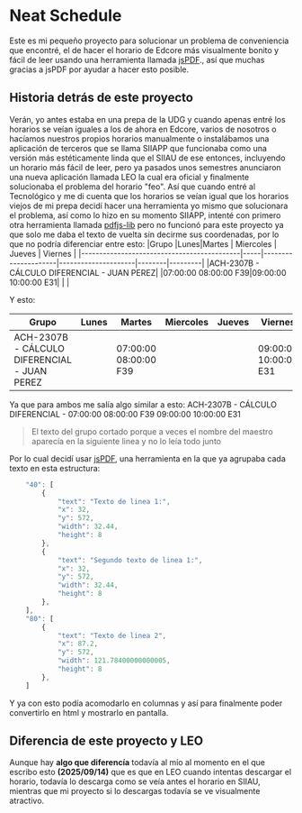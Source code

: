 # Neat Schedule

Este es mi pequeño proyecto para solucionar un problema de conveniencia que encontré, el de hacer el horario de Edcore más visualmente bonito y fácil de leer usando una herramienta llamada [jsPDF](https://www.npmjs.com/package/jspdf)., así que muchas gracias a jsPDF por ayudar a hacer esto posible. 
## Historia detrás de este proyecto
Verán, yo antes estaba en una prepa de la UDG y cuando apenas entré los horarios se veían iguales a los de ahora en Edcore, varios de nosotros o hacíamos nuestros propios horarios manualmente o instalábamos una aplicación de terceros que se llama SIIAPP que funcionaba como una versión más estéticamente linda que el SIIAU de ese entonces, incluyendo un horario más fácil de leer, pero ya pasados unos semestres anunciaron una nueva aplicación llamada LEO la cual era oficial y finalmente solucionaba el problema del horario "feo". Así que cuando entré al Tecnológico y me di cuenta que los horarios se veían igual que los horarios viejos de mi prepa decidí hacer una herramienta yo mismo que solucionara el problema, así como lo hizo en su momento SIIAPP, intenté con primero otra herramienta llamada [pdfjs-lib](https://www.npmjs.com/package/pdfjs-lib) pero no funcionó para este proyecto ya que solo me daba el texto de vuelta sin decirme sus coordenadas, por lo que no podría diferenciar entre esto:
|Grupo                                       |Lunes|Martes               | Miercoles           | Jueves | Viernes |
|--------------------------------------------|-----|---------------------|---------------------|--------|---------|
|ACH-2307B - CÁLCULO DIFERENCIAL - JUAN PEREZ|     |07:00:00 08:00:00 F39|09:00:00 10:00:00 E31|        |  |

Y esto:

|Grupo                                       |Lunes|Martes           |Miercoles| Jueves | Viernes |
|--------------------------------------------|-----|-----------------|---------|--------|---------|
|ACH-2307B - CÁLCULO DIFERENCIAL - JUAN PEREZ| |07:00:00 08:00:00 F39|         |        |09:00:00 10:00:00 E31|

Ya que para ambos me salía algo similar a esto:
ACH-2307B - CÁLCULO DIFERENCIAL - 07:00:00 08:00:00 F39 09:00:00 10:00:00 E31

> El texto del grupo cortado porque a veces el nombre del maestro
> aparecía en la siguiente linea y no lo leía todo junto

Por lo cual decidí usar [jsPDF](https://www.npmjs.com/package/jspdf), una herramienta en la que ya agrupaba cada texto en esta estructura:
```javascript
    "40": [
        {
            "text": "Texto de linea 1:",
            "x": 32,
            "y": 572,
            "width": 32.44,
            "height": 8
        },
        {
            "text": "Segundo texto de linea 1:",
            "x": 32,
            "y": 572,
            "width": 32.44,
            "height": 8
        },
    ],
    "80": [
        {
            "text": "Texto de linea 2",
            "x": 87.2,
            "y": 572,
            "width": 121.78400000000005,
            "height": 8
        },
    ]
```

Y ya con esto podía acomodarlo en columnas y así para finalmente poder convertirlo en html y mostrarlo en pantalla.
## Diferencia de este proyecto y LEO
Aunque hay **algo que diferencía** todavía al mío al momento en el que escribo esto **(2025/09/14)** que es que en LEO cuando intentas descargar el horario, todavía lo descarga como se veía antes el horario en SIIAU, mientras que mi proyecto si lo descargas todavía se ve visualmente atractivo.
